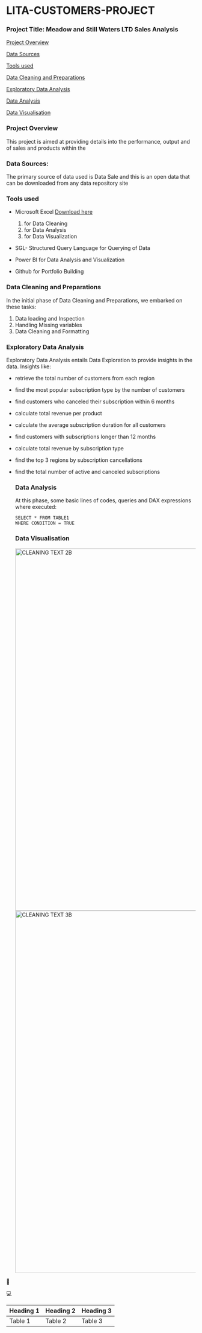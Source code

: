 # LITA-CUSTOMERS-PROJECT

### Project Title: Meadow and Still Waters LTD Sales Analysis

[Project Overview](#project-overview)

[Data Sources](#data-sources)

[Tools used](#tools-used)

[Data Cleaning and Preparations](#data-cleaning-and-preparations)

[Exploratory Data Analysis](#exploratory-data-analysis)

[Data Analysis](#data-analysis)

[Data Visualisation](#data-visualisation)

### Project Overview

This project is aimed at providing details into the performance, output and of sales and products within the

### Data Sources:

The primary source of data used is Data Sale and this is an open data that can be downloaded from any data repository site
### Tools used
- Microsoft Excel [Download here](https://microsoftexcel.com)
   1. for Data Cleaning
   2. for Data Analysis
   3. for Data Visualization
- SGL- Structured Query Language for Querying of Data
  
- Power BI for Data Analysis and Visualization
- Github for Portfolio Building

### Data Cleaning and Preparations

In the initial phase of Data Cleaning and Preparations, we embarked on these tasks:
 1. Data loading and Inspection
 2. Handling Missing variables
 3. Data Cleaning and Formatting

### Exploratory Data Analysis

Exploratory Data Analysis entails Data Exploration to provide insights in the data. Insights like:
- retrieve the total number of customers from each region
- find the most popular subscription type by the number of customers
- find customers who canceled their subscription within 6 months
- calculate total revenue per product
- calculate the average subscription duration for all customers
- find customers with subscriptions longer than 12 months
- calculate total revenue by subscription type
- find the top 3 regions by subscription cancellations
- find the total number of active and canceled subscriptions

  ### Data Analysis

  At this phase, some basic lines of codes, queries and DAX expressions where executed:

  ```SGL
  SELECT * FROM TABLE1
  WHERE CONDITION = TRUE
  ```

  ### Data Visualisation

  <img width="960" alt="CLEANING TEXT 2B" src="https://github.com/user-attachments/assets/d9a20f7b-10a9-4032-ba41-922e187218dc">

  
  <img width="960" alt="CLEANING TEXT 3B" src="https://github.com/user-attachments/assets/db2ac8f4-d7c5-44f9-9f21-9353a8803fe6">
🥇

💻

|Heading 1|Heading 2|Heading 3|
|-----|-----|-----|
|Table 1|Table 2|Table 3|
